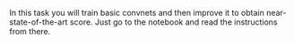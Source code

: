 In this task you will train basic convnets and then improve it to obtain near-state-of-the-art score. Just go to the notebook and read the instructions from there.
